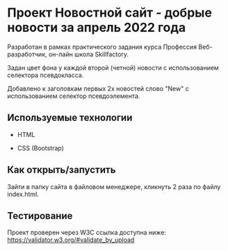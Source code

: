 # Проект Новостной сайт - добрые новости за апрель 2022 года
Разработан в рамках практического задания курса Профессия Веб-разработчик, он-лайн школа Skillfactory.

Задан цвет фона у каждой второй (четной) новости с использованием селектора псевдокласса.

Добавлено к заголовкам пeрвых 2х новостей слово "New" с использованием селектор псевдоэлемента.

## Используемые технологии

* HTML

* CSS (Bootstrap)

## Как открыть/запустить

Зайти в папку сайта в файловом менеджере, кликнуть 2 раза по файлу index.html.

## Тестирование

Проект проверен через W3C ссылка доступна ниже:
<https://validator.w3.org/#validate_by_upload>